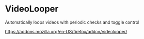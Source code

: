# VideoLooper
Automatically loops videos with periodic checks and toggle control


https://addons.mozilla.org/en-US/firefox/addon/videolooper/      
